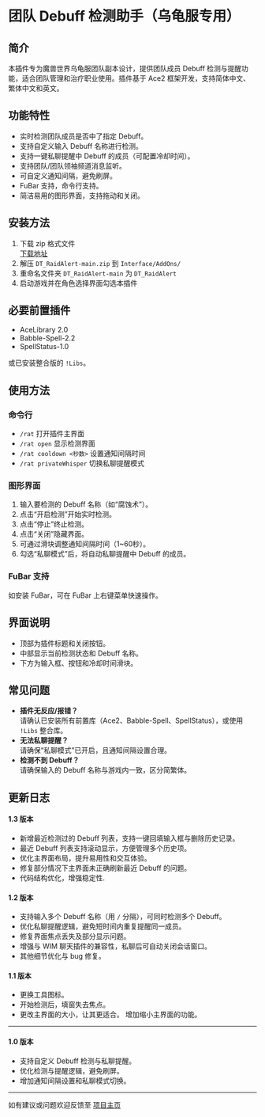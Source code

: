 # 团队 Debuff 检测助手（乌龟服专用）

## 简介

本插件专为魔兽世界乌龟服团队副本设计，提供团队成员 Debuff 检测与提醒功能，适合团队管理和治疗职业使用。插件基于 Ace2 框架开发，支持简体中文、繁体中文和英文。

## 功能特性

- 实时检测团队成员是否中了指定 Debuff。
- 支持自定义输入 Debuff 名称进行检测。
- 支持一键私聊提醒中 Debuff 的成员（可配置冷却时间）。
- 支持团队/团队领袖频道消息监听。
- 可自定义通知间隔，避免刷屏。
- FuBar 支持，命令行支持。
- 简洁易用的图形界面，支持拖动和关闭。

## 安装方法

1. 下载 zip 格式文件  
   [下载地址](https://github.com/Zhaoxinak/DT_RaidAlert)
2. 解压 `DT_RaidAlert-main.zip` 到 `Interface/AddOns/`
3. 重命名文件夹 `DT_RaidAlert-main` 为 `DT_RaidAlert`
4. 启动游戏并在角色选择界面勾选本插件

## 必要前置插件

- AceLibrary 2.0
- Babble-Spell-2.2
- SpellStatus-1.0

或已安装整合版的 `!Libs`。

## 使用方法

### 命令行

- `/rat` 打开插件主界面
- `/rat open` 显示检测界面
- `/rat cooldown <秒数>` 设置通知间隔时间
- `/rat privateWhisper` 切换私聊提醒模式

### 图形界面

1. 输入要检测的 Debuff 名称（如“腐蚀术”）。
2. 点击“开启检测”开始实时检测。
3. 点击“停止”终止检测。
4. 点击“关闭”隐藏界面。
5. 可通过滑块调整通知间隔时间（1~60秒）。
6. 勾选“私聊模式”后，将自动私聊提醒中 Debuff 的成员。

### FuBar 支持

如安装 FuBar，可在 FuBar 上右键菜单快速操作。

## 界面说明

- 顶部为插件标题和关闭按钮。
- 中部显示当前检测状态和 Debuff 名称。
- 下方为输入框、按钮和冷却时间滑块。

## 常见问题

- **插件无反应/报错？**  
  请确认已安装所有前置库（Ace2、Babble-Spell、SpellStatus），或使用 `!Libs` 整合库。
- **无法私聊提醒？**  
  请确保“私聊模式”已开启，且通知间隔设置合理。
- **检测不到 Debuff？**  
  请确保输入的 Debuff 名称与游戏内一致，区分简繁体。

## 更新日志

#### 1.3 版本

- 新增最近检测过的 Debuff 列表，支持一键回填输入框与删除历史记录。
- 最近 Debuff 列表支持滚动显示，方便管理多个历史项。
- 优化主界面布局，提升易用性和交互体验。
- 修复部分情况下主界面未正确刷新最近 Debuff 的问题。
- 代码结构优化，增强稳定性.

#### 1.2 版本

- 支持输入多个 Debuff 名称（用 `/` 分隔），可同时检测多个 Debuff。
- 优化私聊提醒逻辑，避免短时间内重复提醒同一成员。
- 修复界面焦点丢失及部分显示问题。
- 增强与 WIM 聊天插件的兼容性，私聊后可自动关闭会话窗口。
- 其他细节优化与 bug 修复。

#### 1.1 版本

- 更换工具图标。
- 开始检测后，填窗失去焦点。
- 更改主界面的大小，让其更适合。 增加缩小主界面的功能。

---

#### 1.0 版本

- 支持自定义 Debuff 检测与私聊提醒。
- 优化检测与提醒逻辑，避免刷屏。
- 增加通知间隔设置和私聊模式切换。

---

如有建议或问题欢迎反馈至 [项目主页](https://github.com/Zhaoxinak/DT_RaidAlert)
